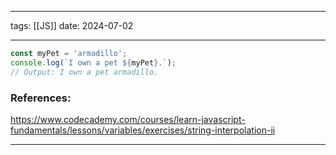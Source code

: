 
--- 
tags: [[JS]]
date: 2024-07-02

---
```js
const myPet = 'armadillo';  
console.log(`I own a pet ${myPet}.`);  
// Output: I own a pet armadillo.
```

### References:

https://www.codecademy.com/courses/learn-javascript-fundamentals/lessons/variables/exercises/string-interpolation-ii

---



